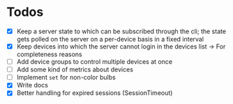# Todos
* [x] Keep a server state to which can be subscribed through the cli; the state gets polled on the server on a per-device basis in a fixed interval 
* [x] Keep devices into which the server cannot login in the devices list -> For completeness reasons
* [ ] Add device groups to control multiple devices at once
* [ ] Add some kind of metrics about devices
* [ ] Implement `set` for non-color bulbs
* [x] Write docs
* [x] Better handling for expired sessions (SessionTimeout)